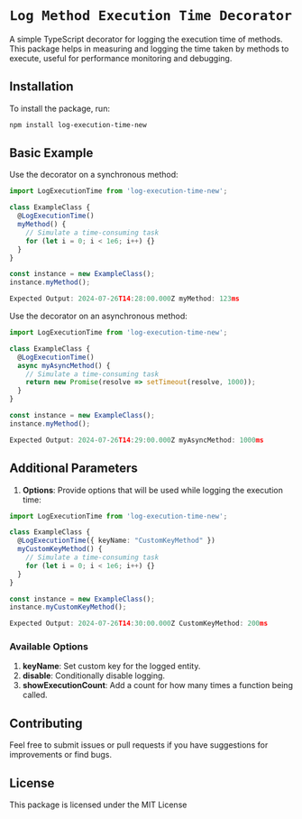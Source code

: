 # `Log Method Execution Time Decorator`

A simple TypeScript decorator for logging the execution time of methods. This package helps in measuring and logging the time taken by methods to execute, useful for performance monitoring and debugging.

## Installation

To install the package, run:

```sh
npm install log-execution-time-new
```

## Basic Example

Use the decorator on a synchronous method:

```typescript
import LogExecutionTime from 'log-execution-time-new';

class ExampleClass {
  @LogExecutionTime()
  myMethod() {
    // Simulate a time-consuming task
    for (let i = 0; i < 1e6; i++) {}
  }
}

const instance = new ExampleClass();
instance.myMethod();
```

```typescript
Expected Output: 2024-07-26T14:28:00.000Z myMethod: 123ms
```

Use the decorator on an asynchronous method:

```typescript
import LogExecutionTime from 'log-execution-time-new';

class ExampleClass {
  @LogExecutionTime()
  async myAsyncMethod() {
    // Simulate a time-consuming task
    return new Promise(resolve => setTimeout(resolve, 1000));
  }
}

const instance = new ExampleClass();
instance.myMethod();
```

```typescript
Expected Output: 2024-07-26T14:29:00.000Z myAsyncMethod: 1000ms
```

## Additional Parameters

1. **Options**: Provide options that will be used while logging the execution time:

```typescript
import LogExecutionTime from 'log-execution-time-new';

class ExampleClass {
  @LogExecutionTime({ keyName: "CustomKeyMethod" })
  myCustomKeyMethod() {
    // Simulate a time-consuming task
    for (let i = 0; i < 1e6; i++) {}
  }
}

const instance = new ExampleClass();
instance.myCustomKeyMethod();
``` 

```typescript
Expected Output: 2024-07-26T14:30:00.000Z CustomKeyMethod: 200ms
```

### Available Options

1. **keyName**: Set custom key for the logged entity.
2. **disable**: Conditionally disable logging.
3. **showExecutionCount**: Add a count for how many times a function being called.


## Contributing
Feel free to submit issues or pull requests if you have suggestions for improvements or find bugs.

## License
This package is licensed under the MIT License
